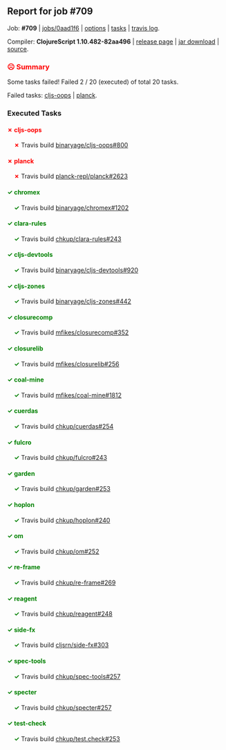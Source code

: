 ## Report for job #709

Job: **#709** | [jobs/0aad1f6](https://github.com/cljs-oss/canary/commit/0aad1f6704520372eeff07471c8ee80990d14c42) | [options](options.edn) | [tasks](tasks.edn) | [travis log](https://travis-ci.org/cljs-oss/canary/builds/462604420).

Compiler: **ClojureScript 1.10.482-82aa496** | [release page](https://github.com/cljs-oss/canary/releases/tag/r1.10.482-82aa496) | [jar download](https://github.com/cljs-oss/canary/releases/download/r1.10.482-82aa496/clojurescript-1.10.482-82aa496.jar) | [source](https://github.com/mfikes/clojurescript/commit/82aa496f3d0e3d4bc2c76abd8bb02d852dba2250).

### <b style='color:red'>☹ Summary</b>

Some tasks failed! Failed 2 / 20 (executed) of total 20 tasks.

Failed tasks: [cljs-oops](#-cljs-oops) | [planck](#-planck).

### Executed Tasks

#### <b style='color:red'>&#x2717; cljs-oops</b>
&nbsp;&nbsp;&nbsp;&nbsp;<b style='color:red'>&#x2717;</b> Travis build [binaryage/cljs-oops#800](https://travis-ci.org/binaryage/cljs-oops/builds/462605157)<br>

#### <b style='color:red'>&#x2717; planck</b>
&nbsp;&nbsp;&nbsp;&nbsp;<b style='color:red'>&#x2717;</b> Travis build [planck-repl/planck#2623](https://travis-ci.org/planck-repl/planck/builds/462605249)<br>

#### <b style='color:green'>&#x2713; chromex</b>
&nbsp;&nbsp;&nbsp;&nbsp;<b style='color:green'>&#x2713;</b> Travis build [binaryage/chromex#1202](https://travis-ci.org/binaryage/chromex/builds/462605136)<br>

#### <b style='color:green'>&#x2713; clara-rules</b>
&nbsp;&nbsp;&nbsp;&nbsp;<b style='color:green'>&#x2713;</b> Travis build [chkup/clara-rules#243](https://travis-ci.org/chkup/clara-rules/builds/462605149)<br>

#### <b style='color:green'>&#x2713; cljs-devtools</b>
&nbsp;&nbsp;&nbsp;&nbsp;<b style='color:green'>&#x2713;</b> Travis build [binaryage/cljs-devtools#920](https://travis-ci.org/binaryage/cljs-devtools/builds/462605151)<br>

#### <b style='color:green'>&#x2713; cljs-zones</b>
&nbsp;&nbsp;&nbsp;&nbsp;<b style='color:green'>&#x2713;</b> Travis build [binaryage/cljs-zones#442](https://travis-ci.org/binaryage/cljs-zones/builds/462605159)<br>

#### <b style='color:green'>&#x2713; closurecomp</b>
&nbsp;&nbsp;&nbsp;&nbsp;<b style='color:green'>&#x2713;</b> Travis build [mfikes/closurecomp#352](https://travis-ci.org/mfikes/closurecomp/builds/462605164)<br>

#### <b style='color:green'>&#x2713; closurelib</b>
&nbsp;&nbsp;&nbsp;&nbsp;<b style='color:green'>&#x2713;</b> Travis build [mfikes/closurelib#256](https://travis-ci.org/mfikes/closurelib/builds/462605166)<br>

#### <b style='color:green'>&#x2713; coal-mine</b>
&nbsp;&nbsp;&nbsp;&nbsp;<b style='color:green'>&#x2713;</b> Travis build [mfikes/coal-mine#1812](https://travis-ci.org/mfikes/coal-mine/builds/462605171)<br>

#### <b style='color:green'>&#x2713; cuerdas</b>
&nbsp;&nbsp;&nbsp;&nbsp;<b style='color:green'>&#x2713;</b> Travis build [chkup/cuerdas#254](https://travis-ci.org/chkup/cuerdas/builds/462605177)<br>

#### <b style='color:green'>&#x2713; fulcro</b>
&nbsp;&nbsp;&nbsp;&nbsp;<b style='color:green'>&#x2713;</b> Travis build [chkup/fulcro#243](https://travis-ci.org/chkup/fulcro/builds/462605179)<br>

#### <b style='color:green'>&#x2713; garden</b>
&nbsp;&nbsp;&nbsp;&nbsp;<b style='color:green'>&#x2713;</b> Travis build [chkup/garden#253](https://travis-ci.org/chkup/garden/builds/462605181)<br>

#### <b style='color:green'>&#x2713; hoplon</b>
&nbsp;&nbsp;&nbsp;&nbsp;<b style='color:green'>&#x2713;</b> Travis build [chkup/hoplon#240](https://travis-ci.org/chkup/hoplon/builds/462605183)<br>

#### <b style='color:green'>&#x2713; om</b>
&nbsp;&nbsp;&nbsp;&nbsp;<b style='color:green'>&#x2713;</b> Travis build [chkup/om#252](https://travis-ci.org/chkup/om/builds/462605187)<br>

#### <b style='color:green'>&#x2713; re-frame</b>
&nbsp;&nbsp;&nbsp;&nbsp;<b style='color:green'>&#x2713;</b> Travis build [chkup/re-frame#269](https://travis-ci.org/chkup/re-frame/builds/462605218)<br>

#### <b style='color:green'>&#x2713; reagent</b>
&nbsp;&nbsp;&nbsp;&nbsp;<b style='color:green'>&#x2713;</b> Travis build [chkup/reagent#248](https://travis-ci.org/chkup/reagent/builds/462605228)<br>

#### <b style='color:green'>&#x2713; side-fx</b>
&nbsp;&nbsp;&nbsp;&nbsp;<b style='color:green'>&#x2713;</b> Travis build [cljsrn/side-fx#303](https://travis-ci.org/cljsrn/side-fx/builds/462605205)<br>

#### <b style='color:green'>&#x2713; spec-tools</b>
&nbsp;&nbsp;&nbsp;&nbsp;<b style='color:green'>&#x2713;</b> Travis build [chkup/spec-tools#257](https://travis-ci.org/chkup/spec-tools/builds/462605211)<br>

#### <b style='color:green'>&#x2713; specter</b>
&nbsp;&nbsp;&nbsp;&nbsp;<b style='color:green'>&#x2713;</b> Travis build [chkup/specter#257](https://travis-ci.org/chkup/specter/builds/462605209)<br>

#### <b style='color:green'>&#x2713; test-check</b>
&nbsp;&nbsp;&nbsp;&nbsp;<b style='color:green'>&#x2713;</b> Travis build [chkup/test.check#253](https://travis-ci.org/chkup/test.check/builds/462605223)<br>